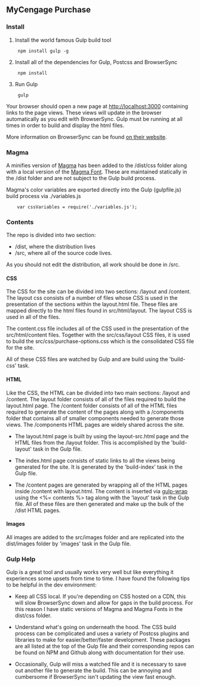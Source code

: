 ## MyCengage Purchase

### Install

1. Install the world famous Gulp build tool
	
		npm install gulp -g

2. Install all of the dependencies for Gulp, Postcss and BrowserSync
		
		npm install

3. Run Gulp
		
		gulp

Your browser should open a new page at [http://localhost:3000](http://localhost:3000) containing links to the page views. These views will update in the browser automatically as you edit with BrowserSync. Gulp must be running at all times in order to build and display the html files.

More information on BrowserSync can be found [on their website](http://www.browsersync.io/docs/).

### Magma

A minifies version of [Magma](http://stash.corp.web:7990/projects/CUX/repos/magma/browse) has been added to the /dist/css folder along with a local version of the [Magma Font](href="https://i.icomoon.io/public/47862a94b0/MagmaFont/style.css). These are maintained statically in the /dist folder and are not subject to the Gulp build process.

Magma's color variables are exported directly into the Gulp (gulpfile.js) build process via ./variables.js
		
		var cssVariables = require('./variables.js');
		
		
### Contents

The repo is divided into two section: 

* /dist, where the distribution lives
* /src, where all of the source code lives.

As you should not edit the distribution, all work should be done in /src.

#### CSS

The CSS for the site can be divided into two sections: /layout and /content. The layout css consists of a number of files whose CSS is used in the presentation of the sections within the layout.html file. These files are mapped directly to the html files found in src/html/layout. The layout CSS is used in all of the files.

The content.css file includes all of the CSS used in the presentation of the src/html/content files. Together with the src/css/layout CSS files, it is used to build the src/css/purchase-options.css which is the consolidated CSS file for the site.

All of these CSS files are watched by Gulp and are build using the 'build-css' task.

#### HTML

Like the CSS, the HTML can be divided into two main sections: /layout and /content. The layout folder consists of all of the files required to build the layout.html page. The /content folder consists of all of the HTML files required to generate the content of the pages along with a /components folder that contains all of smaller components needed to generate those views. The /components HTML pages are widely shared across the site.

* The layout.html page is built by using the layout-src.html page and the HTML files from the /layout folder. This is accomplished by the 'build-layout' task in the Gulp file.

* The index.html page consists of static links to all the views being generated for the site. It is generated by the 'build-index' task in the Gulp file.

* The /content pages are generated by wrapping all of the HTML pages inside /content with layout.html. The content is inserted via [gulp-wrap](https://www.npmjs.com/package/gulp-wrap) using the <%= contents %> tag along with the 'layout' task in the Gulp file. All of these files are then generated and make up the bulk of the /dist HTML pages.

#### Images

All images are added to the src/images folder and are replicated into the dist/images folder by 'images' task in the Gulp file.

### Gulp Help

Gulp is a great tool and usually works very well but like everything it experiences some upsets from time to time. I have found the following tips to be helpful in the dev environment:

* Keep all CSS local. If you're depending on CSS hosted on a CDN, this will slow BrowserSync down and allow for gaps in the build process. For this reason I have static versions of Magma and Magma Fonts in the dist/css folder.

* Understand what's going on underneath the hood. The CSS build process can be complicated and uses a variety of Postcss plugins and libraries to make for easier/better/faster development. These packages are all listed at the top of the Gulp file and their corresponding repos can be found on NPM and Github along with documentation for their use.

* Occasionally, Gulp will miss a watched file and it is necessary to save out another file to generate the build. This can be annoying and cumbersome if BrowserSync isn't updating the view fast enough.










